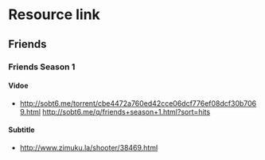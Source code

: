 # Resource link

## Friends 

### Friends Season 1

#### Vidoe

- http://sobt6.me/torrent/cbe4472a760ed42cce06dcf776ef08dcf30b7069.html   http://sobt6.me/q/friends+season+1.html?sort=hits

#### Subtitle

- http://www.zimuku.la/shooter/38469.html

